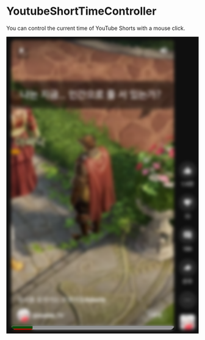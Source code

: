 # YoutubeShortTimeController
You can control the current time of YouTube Shorts with a mouse click.

![캡처](/_readme/image1.png)